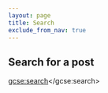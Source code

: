 ```yaml
---
layout: page
title: Search
exclude_from_nav: true
---
```


## Search for a post

<script>
  (function() {
    var cx = '008838816775523413268:1uzqouuqrry';
    var gcse = document.createElement('script');
    gcse.type = 'text/javascript';
    gcse.async = true;
    gcse.src = 'https://cse.google.com/cse.js?cx=' + cx;
    var s = document.getElementsByTagName('script')[0];
    s.parentNode.insertBefore(gcse, s);
  })();
</script>
<gcse:search></gcse:search>
